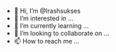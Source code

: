 - 👋 Hi, I’m @Irashsukses
- 👀 I’m interested in ...
- 🌱 I’m currently learning ...
- 💞️ I’m looking to collaborate on ...
- 📫 How to reach me ...

<!---
Irashsukses/Irashsukses is a ✨ special ✨ repository because its `README.md` (this file) appears on your GitHub profile.
You can click the Preview link to take a look at your changes.
--->
